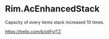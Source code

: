 # Rim.AcEnhancedStack
Capacity of every items stack increased 10 times.

https://trello.com/b/oliFyITZ
